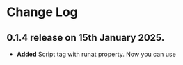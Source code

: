 # Change Log

## **0.1.4** release on 15th January 2025.

- **Added** Script tag with runat property. Now you can use <script language='vb/javascript' runat='server'> tag!

- **Fixed** Auto Close [#3 Issue](https://github.com/jtjoo/vscode-classic-asp-extension/issues/3) Thanks to Copilot AI! 

## **0.1.3** release on 30th November 2022.

- **Added** Added pairs like (), "" Thank you [abdelilah-tezrali](https://github.com/abdelilah-tezrali/vscode-classic-asp-extension/tree/patch-2) for contribution!

## **0.1.2** release on 7th Feburary 2020.

- **Fixed** Due to [#9 Issue](https://github.com/jtjoo/vscode-classic-asp-extension/issues/9), added comment/uncomment support by [thismat](https://github.com/thismat). Thank you!

## **0.1.1** release on 28th March 2019.

- Fix publishing problem and republish version 0.1.0 as 0.1.1

## **0.1.0** release on 21st January 2018.

- **Fixed** [#6 Syntax Highlighting Issue](https://github.com/jtjoo/vscode-classic-asp-extension/issues/6)

## **0.0.9** release on 4th December 2017.

- **Added** `Class` Snippet
- **Change** Fixed syntax color problem with `End Class` 

## **0.0.8** release on 16th November 2017.

- **Added** Snippet Command Manual

## **0.0.7** release on 16th November 2017.

- **Added** Donation button
- **Change** Syntax Highlight bug about comment and newline fixed.
- **Added** Some useful snippets related with Response Object and ADO added.

## **0.0.6** release on 14th November 2017.

- **Change:** Fixed [#5 0.0.4 Syntax Highlighting Issues](https://github.com/jtjoo/vscode-classic-asp-extension/issues/5)

## **0.0.5** release on 14th November 2017.

- **Change:** Changed extension name and description on [VSCode marketplace](https://marketplace.visualstudio.com/items?itemName=jtjoo.classic-asp-html)

## **0.0.4** released on 29th October 2017.

- **Change:** Modified Icon

## **0.0.3** released on 29th October 2017.

- **Change:** Added Icon

## **0.0.2** released on 29th October 2017.

- **Added:** Added snippet converted from [TextMate's ASP bundle](https://github.com/textmate/asp.tmbundle)
- **Change:** Fixed HTML snippet to work on ASP file, but auto close feature is not fixed yet T_T

## **0.0.1** released on 22nd Febuary 2017

- Initial release.